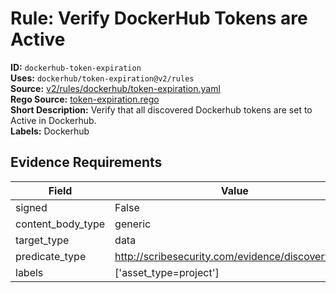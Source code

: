 # Rule: Verify DockerHub Tokens are Active  
**ID:** `dockerhub-token-expiration`  
**Uses:** `dockerhub/token-expiration@v2/rules`  
**Source:** [v2/rules/dockerhub/token-expiration.yaml](https://github.com/scribe-public/sample-policies/v2/rules/dockerhub/token-expiration.yaml)  
**Rego Source:** [token-expiration.rego](https://github.com/scribe-public/sample-policies/v2/rules/dockerhub/token-expiration.rego)  
**Short Description:** Verify that all discovered Dockerhub tokens are set to Active in Dockerhub.  
**Labels:** Dockerhub  

## Evidence Requirements  
| Field | Value |
|-------|-------|
| signed | False |
| content_body_type | generic |
| target_type | data |
| predicate_type | http://scribesecurity.com/evidence/discovery/v0.1 |
| labels | ['asset_type=project'] |

